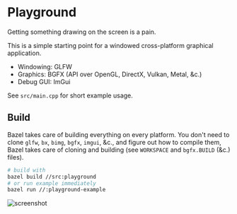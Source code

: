 # Playground

Getting something drawing on the screen is a pain.

This is a simple starting point for a windowed cross-platform graphical application.

- Windowing: GLFW
- Graphics: BGFX (API over OpenGL, DirectX, Vulkan, Metal, &c.)
- Debug GUI: ImGui

See `src/main.cpp` for short example usage.

## Build

Bazel takes care of building everything on every platform.
You don't need to clone `glfw`, `bx`, `bimg`, `bgfx`, `imgui`, &c., and figure out how to compile them,
Bazel takes care of cloning and building (see `WORKSPACE` and `bgfx.BUILD` (&c.) files).

```sh
# build with
bazel build //src:playground
# or run example immediately
bazel run //:playground-example
```

![screenshot](https://user-images.githubusercontent.com/26842759/219747206-cf1154bc-2525-41c1-9764-06699d22cb84.png)
